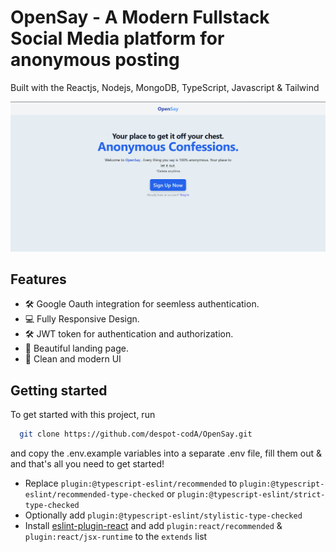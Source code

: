 # OpenSay - A Modern Fullstack Social Media platform for anonymous posting

Built with the Reactjs, Nodejs, MongoDB, TypeScript, Javascript & Tailwind

![Project Image](https://github.com/despot-codA/OpenSay/blob/main/Client/public/Screenshot_LandingPage.png)


## Features
- 🛠️ Google Oauth integration for seemless authentication.
- 💻 Fully Responsive Design.
- 🛠️ JWT token for authentication and authorization.
- 🎨 Beautiful landing page.
- 🌟 Clean and modern UI

## Getting started

To get started with this project, run

```bash
  git clone https://github.com/despot-codA/OpenSay.git
```
and copy the .env.example variables into a separate .env file, fill them out & and that's all you need to get started!

- Replace `plugin:@typescript-eslint/recommended` to `plugin:@typescript-eslint/recommended-type-checked` or `plugin:@typescript-eslint/strict-type-checked`
- Optionally add `plugin:@typescript-eslint/stylistic-type-checked`
- Install [eslint-plugin-react](https://github.com/jsx-eslint/eslint-plugin-react) and add `plugin:react/recommended` & `plugin:react/jsx-runtime` to the `extends` list
